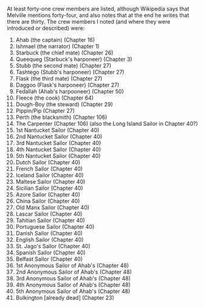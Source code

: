 At least forty-one crew members are listed, although Wikipedia says that Melville mentions forty-four, and also notes that at the end he writes that there are thirty. The crew members I noted (and where they were introduced or described) were:

1. Ahab (the captain) (Chapter 16)
2. Ishmael (the narrator) (Chapter 1)
3. Starbuck (the chief mate) (Chapter 26)
4. Queequeg (Starbuck's harponeer) (Chapter 3)
5. Stubb (the second mate) (Chapter 27)
6. Tashtego (Stubb's harponeer) (Chapter 27)
7. Flask (the third mate) (Chapter 27)
8. Daggoo (Flask's harponeer) (Chapter 27)
9. Fedallah (Ahab's harpooneer) (Chapter 50)
10. Fleece (the cook) (Chapter 64)
11. Dough-Boy (the steward) (Chapter 29)
12. Pippin/Pip (Chapter 27)
13. Perth (the blacksmith) (Chapter 106)
14. The Carpenter (Chapter 106) (also the Long Island Sailor in Chapter 40?)
15. 1st Nantucket Sailor (Chapter 40)
16. 2nd Nantucket Sailor (Chapter 40)
17. 3rd Nantucket Sailor (Chapter 40)
18. 4th Nantucket Sailor (Chapter 40)
19. 5th Nantucket Sailor (Chapter 40)
20. Dutch Sailor (Chapter 40)
21. French Sailor (Chapter 40)
22. Iceland Sailor (Chapter 40)
23. Maltese Sailor (Chapter 40)
24. Sicilian Sailor (Chapter 40)
25. Azore Sailor (Chapter 40)
26. China Sailor (Chapter 40)
27. Old Manx Sailor (Chapter 40)
28. Lascar Sailor (Chapter 40)
29. Tahitian Sailor (Chapter 40)
30. Portuguese Sailor (Chapter 40)
31. Danish Sailor (Chapter 40)
32. English Sailor (Chapter 40)
33. St. Jago's Sailor (Chapter 40)
34. Spanish Sailor (Chapter 40)
35. Belfast Sailor (Chapter 40)
36. 1st Anonymous Sailor of Ahab's (Chapter 48)
37. 2nd Anonymous Sailor of Ahab's (Chapter 48)
38. 3rd Anonymous Sailor of Ahab's (Chapter 48)
39. 4th Anonymous Sailor of Ahab's (Chapter 48)
40. 5th Anonymous Sailor of Ahab's (Chapter 48)
41. Bulkington [already dead] (Chapter 23)